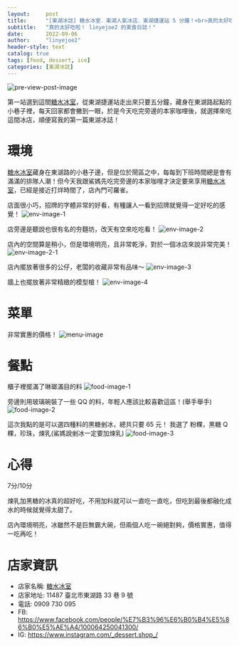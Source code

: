 ```yaml
---
layout:     post
title:      "[東湖冰誌] 糖水冰室．東湖人氣冰店．東湖捷運站 5 分鐘！<br>真的太好吃啦！ linyejoe2 的美食日誌！"
subtitle:   "真的太好吃啦！ linyejoe2 的美食日誌！"
date:       2022-09-06
author:     "linyejoe2"
header-style: text
catalog: true
tags: [food, dessert, ice]
categories: [東湖冰誌]
---
```


![pre-view-post-image](https://i.imgur.com/6Xw3l82.png)

第一站選到這間[糖水冰室]，從東湖捷運站走出來只要五分鐘，藏身在東湖路起點的小巷子裡，每天回家都會撇到一眼，於是今天吃完旁邊的本家咖哩後，就選擇來吃這間冰店，順便寫我的第一篇東湖冰誌！

<!--more-->

# 環境

[糖水冰室]藏身在東湖路的小巷子邊，但是位於鬧區之中，每每到下班時間總是會有滿滿的排隊人潮！但今天我跟鯊媽先吃完旁邊的本家咖哩才決定要來享用[糖水冰室]，已經是接近打烊時間了，店內門可羅雀。

店面很小巧，招牌的字體非常的好看，有種讓人一看到招牌就覺得一定好吃的感覺！
![env-image-1](https://i.imgur.com/6Xw3l82.png)

店旁邊是聽說也很有名的夯麵坊，改天有空來吃吃看！
![env-image-2](https://i.imgur.com/Yx6KlEI.png)

店內的空間算是稍小，但是環境明亮，且非常乾淨，對於一個冰店來說非常完美！
![env-image-2-1](https://i.imgur.com/s9yGQm4.jpg)

店內擺放著很多的公仔，老闆的收藏非常有品味～
![env-image-3](https://i.imgur.com/V6JTg6z.jpg)

牆上也擺放著非常精緻的模型槍！
![env-image-4](https://i.imgur.com/BKlXHVg.jpg)

# 菜單

非常實惠的價格！
![menu-image](https://i.imgur.com/cU1TutZ.jpg)

# 餐點

櫃子裡擺滿了琳瑯滿目的料
![food-image-1](https://i.imgur.com/F5keZ27.jpg)

旁邊則用玻璃碗裝了一些 QQ 的料，年輕人應該比較喜歡這區！(舉手舉手)
![food-image-2](https://i.imgur.com/PccIh4d.jpg)

這次我點的是可以選四種料的黑糖剉冰，總共只要 65 元！
我選了 粉粿，黑糖 Q 粿，珍珠，煉乳(鯊媽說剉冰一定要加煉乳)
![food-image-3](https://i.imgur.com/xfHcjxZ.png)

# 心得

<p class='text-h2'>7分/10分</p>

煉乳加黑糖的冰真的超好吃，不用加料就可以一直吃一直吃，但吃到最後都融化成水的時候就覺得太甜了。

店內環境明亮，冰雖然不是巨無霸大碗，但兩個人吃一碗絕對夠，價格實惠，值得一吃再吃！

# 店家資訊

+ 店家名稱: [糖水冰室]
+ 店家地址: 11487 臺北市東湖路 33 巷 9 號
+ 電話: 0909 730 095
+ FB: https://www.facebook.com/people/%E7%B3%96%E6%B0%B4%E5%86%B0%E5%AE%A4/100064250041300/
+ IG: https://www.instagram.com/_dessert.shop_/

[糖水冰室]: /2022/09/06/yummyummy/dessert-shop/
